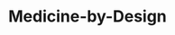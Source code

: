 ---
title: Medicine-by-Design
description: The creation of highly specialized medication by utilizing bio-informatics and genetic engineering
long_desc:
  Our industry-connected research program on pharmaceutical product development is advancing a concept that we dub ‘medicine-by-design’, a fast and low-cost methodology to advance a drug molecule from concept to formulated product. The de novo design of a pharmaceutical product for a particular disease commences with computational analyses of protein-protein and gene-gene interactions associated with that disease in order to identify a promising target and a natural product that can bind to it. The molecule is subsequently synthesized in a microbial chassis through the application of metabolic and enzyme engineering. It is then suitably formulated to ensure controlled release at the intended site of action, and we have established a pipeline that facilitates rapid identification, synthesis and testing of formulations. We work closely with an industrial partner, InMed Pharmaceuticals. We have already demonstrated the feasibility of our approach through our work on the development of a ‘smart’ contact lens for treating glaucoma and a printable bandage for healing damaged skin in patients suffering from Epidermolysis Bullosa Simplex (EBS). Both projects have led to patent filings and have been advanced to pre-clinical testing.
modal_image: /img/research/medicine_design.jpg
front_image: /img/research/medicine_design.jpg
---